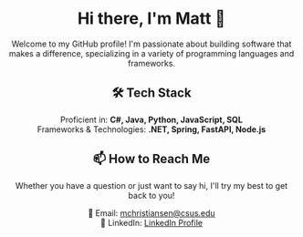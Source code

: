 <h1 align="center">Hi there, I'm Matt 👋</h1>

<p align="center">
  Welcome to my GitHub profile! I'm passionate about building software that makes a difference, specializing in a variety of programming languages and frameworks.
</p>

<h2 align="center">🛠 Tech Stack</h2>
<p align="center">
  Proficient in: <strong>C#, Java, Python, JavaScript, SQL</strong><br>
  Frameworks & Technologies: <strong>.NET, Spring, FastAPI, Node.js</strong>
</p>

<h2 align="center">📫 How to Reach Me</h2>
<p align="center">
  Whether you have a question or just want to say hi, I'll try my best to get back to you!
</p>

<p align="center">
  📧 Email: <a href="mailto:mchristiansen@csus.edu">mchristiansen@csus.edu</a><br>
  🔗 LinkedIn: <a href="https://www.linkedin.com/in/matt-christiansen-239709149/">LinkedIn Profile</a>
</p>

